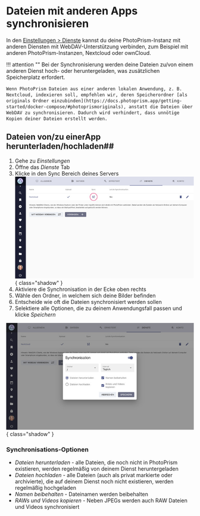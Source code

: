 # Dateien mit anderen Apps synchronisieren #

In den [Einstellungen > Dienste](../settings/sync.md) kannst du deine PhotoPrism-Instanz mit anderen Diensten mit WebDAV-Unterstützung verbinden, zum Beispiel mit anderen PhotoPrism-Instanzen, Nextcloud oder ownCloud.

!!! attention ""
      Bei der Synchronisierung werden deine Dateien zu/von einem anderen Dienst hoch- oder heruntergeladen, was zusätzlichen Speicherplatz erfordert.

    Wenn PhotoPrism Dateien aus einer anderen lokalen Anwendung, z. B. Nextcloud, indexieren soll, empfehlen wir, deren Speicherordner [als originals Ordner einzubinden](https://docs.photoprism.app/getting-started/docker-compose/#photoprismoriginals), anstatt die Dateien über WebDAV zu synchronisieren. Dadurch wird verhindert, dass unnötige Kopien deiner Dateien erstellt werden.


## Dateien von/zu einerApp herunterladen/hochladen##
1. Gehe zu *Einstellungen*
2. Öffne das *Dienste* Tab
3. Klicke in den Sync Bereich deines Servers
   ![Screenshot](img/services-sync-1-german.jpg){ class="shadow" }
4. Aktiviere die Synchronisation in der Ecke oben rechts
5. Wähle den Ordner, in welchem sich deine Bilder befinden
6. Entscheide wie oft die Dateien synchronisiert werden sollen
7. Selektiere alle Optionen, die zu deinem Anwendungsfall passen und klicke *Speichern*

![Screenshot](img/services-sync-2-german.jpg){ class="shadow" }

### Synchronisations-Optionen ###
* *Dateien herunterladen*  - alle Dateien, die noch nicht in PhotoPrism existieren, werden regelmäßig von deinem Dienst heruntergeladen
* *Dateien hochladen* - alle Dateien (auch als privat markierte oder archivierte), die auf deinem Dienst noch nicht existieren, werden regelmäßig hochgeladen
* *Namen beibehalten* - Dateinamen werden beibehalten
* *RAWs und Videos kopieren* - Neben JPEGs werden auch RAW Dateien und Videos synchronisiert